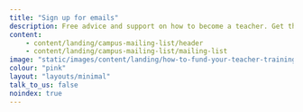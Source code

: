 ```yaml
---
title: "Sign up for emails"
description: Free advice and support on how to become a teacher. Get the latest information sent straight to your inbox.
content:
    - content/landing/campus-mailing-list/header
    - content/landing/campus-mailing-list/mailing-list
image: "static/images/content/landing/how-to-fund-your-teacher-training-1.jpg"
colour: "pink"
layout: "layouts/minimal"
talk_to_us: false
noindex: true
---
```

